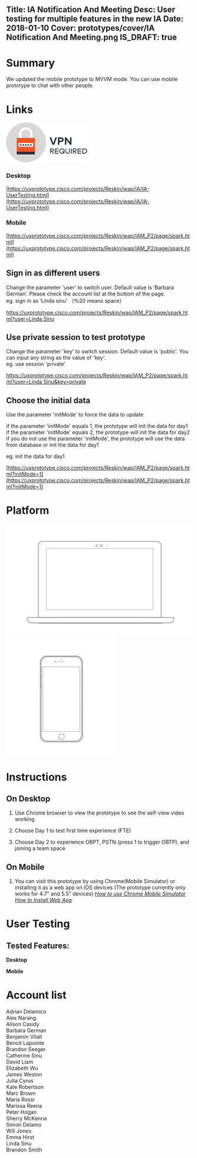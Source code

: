 Title: IA Notification And Meeting
Desc: User testing for multiple features in the new IA
Date: 2018-01-10
Cover: prototypes/cover/IA Notification And Meeting.png
IS_DRAFT: true
---

# Summary

We updated the mobile prototype to MVVM mode. You can use mobile prototype to chat with other people.

# Links
![vpn_required](../../../img_data/prototypes/VPN.svg)

### Desktop 

[https://uxprototype.cisco.com/projects/Reskin/wap/IA/IA-UserTesting.html](https://uxprototype.cisco.com/projects/Reskin/wap/IA/IA-UserTesting.html)

### Mobile

[https://uxprototype.cisco.com/projects/Reskin/wap/IAM_P2/page/spark.html](https://uxprototype.cisco.com/projects/Reskin/wap/IAM_P2/page/spark.html)

## Sign in as different users

Change the parameter 'user' to switch user. Default value is ‘Barbara German’. Please check the account list at the buttom of the page.  
eg. sign in as ‘Linda sinu’ （％20 means space）

[https://uxprototype.cisco.com/projects/Reskin/wap/IAM_P2/page/spark.html?user=Linda Sinu](https://uxprototype.cisco.com/projects/Reskin/wap/IAM_P2/page/spark.html?user=Linda%20Sinu)

## Use private session to test prototype

Change the parameter 'key' to switch session. Default value is ‘public’. You can input any string as the value of 'key'.  
eg. use session 'private'

[https://uxprototype.cisco.com/projects/Reskin/wap/IAM_P2/page/spark.html?user=Linda Sinu&key=private](https://uxprototype.cisco.com/projects/Reskin/wap/IAM_P2/page/spark.html?user=Linda%20Sinu&key=private)

## Choose the initial data

Use the parameter 'initMode' to force the data to update

if the parameter 'initMode' equals 1, the prototype will init the data for day1  
if the parameter 'initMode' equals 2, the prototype will init the data for day2  
if you do not use the parameter 'initMode', the prototype will use the data from database or init the data for day1

eg. init the data for day1

[https://uxprototype.cisco.com/projects/Reskin/wap/IAM_P2/page/spark.html?initMode=1](https://uxprototype.cisco.com/projects/Reskin/wap/IAM_P2/page/spark.html?initMode=1)

# Platform

![Desktop](../../../img_data/prototypes/Desktop-2x.png)
![Desktop](../../../img_data/prototypes/Mobile-2x.png)

# Instructions

## On Desktop

1) Use Chrome browser to view the prototype to see the self-view video working

2) Choose Day 1 to test first time experience (FTE)

3) Choose Day 2 to experience OBPT, PSTN (press 1 to trigger OBTP), and joining a team space

## On Mobile

1) You can visit this prototype by using Chrome(Mobile Simulator) or installing it as a web app on iOS devices (The prototype currently only works for 4.7" and 5.5" devices) 
*[How to use Chrome Mobile Simulator](https://uxccds.github.io/prototypes/faq/chrome's-mobile-simulator.html)*  
*[How to Install Web App](https://uxccds.github.io/prototypes/faq/install-web-app.html)*


# User Testing

## Tested Features:


**Desktop**

**Mobile**

# Account list

Adrian Delamico  
Alex Narang  
Alison Casidy  
Barbara German  
Benjamin Vitali  
Benoit Lapointe  
Brandon Seeger  
Catherine Sinu  
David Liam  
Elizabeth Wu  
James Weston  
Julia Cyrus  
Kate Robertson  
Marc Brown  
Maria Rossi  
Marissa Reena  
Peter Hogan  
Sherry McKenna  
Simon Delamo  
Will Jones  
Emma Hirst  
Linda Sinu  
Brandon Smith

